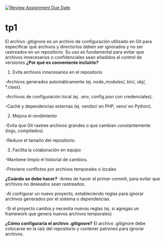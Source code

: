 [![Review Assignment Due Date](https://classroom.github.com/assets/deadline-readme-button-22041afd0340ce965d47ae6ef1cefeee28c7c493a6346c4f15d667ab976d596c.svg)](https://classroom.github.com/a/kl-E8VQf)

# tp1
El archivo .gitignore es un archivo de configuración utilizado en Git para especificar qué archivos y directorios deben ser ignorados y no ser rastreados en un repositorio. Su uso es fundamental para evitar que archivos innecesarios o confidenciales sean añadidos al control de versiones
**¿Por qué es conveniente incluirlo?**
1. Evita archivos innecesarios en el repositorio

-Archivos generados automáticamente (ej. node_modules/, bin/, obj/, *.class).

-Archivos de configuración local (ej. .env, config.json con credenciales).

-Caché y dependencias externas (ej. vendor/ en PHP, venv/ en Python).

2. Mejora el rendimiento

-Evita que Git rastree archivos grandes o que cambian constantemente (logs, compilados).

-Reduce el tamaño del repositorio.

3. Facilita la colaboración en equipo

-Mantiene limpio el historial de cambios.

-Previene conflictos por archivos temporales o locales

 **¿Cuándo se debe hacer?**
-Antes de hacer el primer commit, para evitar que archivos no deseados sean rastreados.

-Al configurar un nuevo proyecto, estableciendo reglas para ignorar archivos generados por el sistema o dependencias.

-Si el proyecto cambia y necesita nuevas reglas (ej. si agregas un framework que genera nuevos archivos temporales)

 **¿Cómo configuraría el archivo .gitignore?**
El archivo .gitignore debe colocarse en la raíz del repositorio y contener patrones para ignorar archivos.